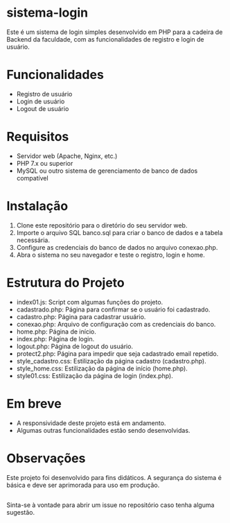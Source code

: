 # sistema-login
Este é um sistema de login simples desenvolvido em PHP para a cadeira de Backend da faculdade, com as funcionalidades de registro e login de usuário. 

# Funcionalidades
* Registro de usuário
* Login de usuário
* Logout de usuário

# Requisitos
* Servidor web (Apache, Nginx, etc.)
* PHP 7.x ou superior
* MySQL ou outro sistema de gerenciamento de banco de dados compatível

# Instalação
1. Clone este repositório para o diretório do seu servidor web.
2. Importe o arquivo SQL banco.sql para criar o banco de dados e a tabela necessária.
3. Configure as credenciais do banco de dados no arquivo conexao.php.
4. Abra o sistema no seu navegador e teste o registro, login e home.


# Estrutura do Projeto
* index01.js: Script com algumas funções do projeto.
* cadastrado.php: Página para confirmar se o usuário foi cadastrado.
* cadastro.php: Página para cadastrar usuário.
* conexao.php: Arquivo de configuração com as credenciais do banco.
* home.php: Página de início.
* index.php: Página de login.
* logout.php: Página de logout do usuário.
* protect2.php: Página para impedir que seja cadastrado email repetido.
* style_cadastro.css: Estilização da página cadastro (cadastro.php).
* style_home.css: Estilização da página de início (home.php).
* style01.css: Estilização da página de login (index.php).


# Em breve
- A responsividade deste projeto está em andamento.
- Algumas outras funcionalidades estão sendo desenvolvidas.



# Observações
Este projeto foi desenvolvido para fins didáticos.
A segurança do sistema é básica e deve ser aprimorada para uso em produção.
##

Sinta-se à vontade para abrir um issue no repositório caso tenha alguma sugestão.